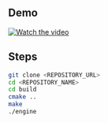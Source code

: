 ## Demo

[![Watch the video](https://i.imgur.com/abc1234.png)](https://youtu.be/RXGmr0ELn5M)

## Steps

```bash
git clone <REPOSITORY_URL>
cd <REPOSITORY_NAME>
cd build
cmake ..
make
./engine
